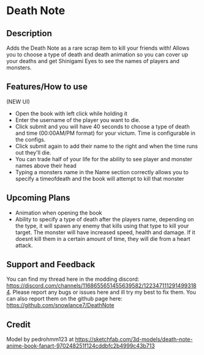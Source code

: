 # Death Note

## Description

Adds the Death Note as a rare scrap item to kill your friends with! Allows you to choose a type of death and death animation so you can cover up your deaths and get Shinigami Eyes to see the names of players and monsters.

## Features/How to use

(NEW UI)
- Open the book with left click while holding it
- Enter the username of the player you want to die.
- Click submit and you will have 40 seconds to choose a type of death and time (00:00AM/PM format) for your victum. Time is configurable in the configs.
- Click submit again to add their name to the right and when the time runs out they'll die.
- You can trade half of your life for the ability to see player and monster names above their head
- Typing a monsters name in the Name section correctly allows you to specify a timeofdeath and the book will attempt to kill that monster

## Upcoming Plans

- Animation when opening the book
- Ability to specify a type of death after the players name, depending on the type, it will spawn any enemy that kills using that type to kill your target. The monster will have increased speed, health and damage. If it doesnt kill them in a certain amount of time, they will die from a heart attack.

## Support and Feedback

You can find my thread here in the modding discord: https://discord.com/channels/1168655651455639582/1223471112914993184. Please report any bugs or issues here and ill try my best to fix them. You can also report them on the github page here: https://github.com/snowlance7/DeathNote

## Credit

Model by pedrohmm123 at https://sketchfab.com/3d-models/death-note-anime-book-fanart-970248251f124cddbfc2b4999c43b713